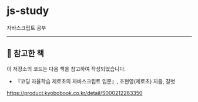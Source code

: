 # js-study
자바스크립트 공부

---

## 📖 참고한 책

이 저장소의 코드는 다음 책을 참고하여 작성되었습니다.

- 『코딩 자율학습 제로초의 자바스크립트 입문』, 조현영(제로초) 지음, 길벗

https://product.kyobobook.co.kr/detail/S000212263350

